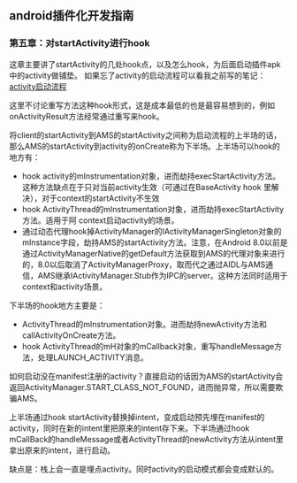 ## android插件化开发指南

### 第五章：对startActivity进行hook

这章主要讲了startActivity的几处hook点，以及怎么hook，为后面启动插件apk中的activity做铺垫。
如果忘了activity的启动流程可以看我之前写的笔记：[activity启动流程](https://github.com/bboylin/MyNotebook/blob/master/part1/activity启动流程.md)

这里不讨论重写方法这种hook形式，这是成本最低的也是最容易想到的，例如onActivityResult方法经常通过重写来hook。

将client的startActivity到AMS的startActivity之间称为启动流程的上半场的话，那么AMS的startActivity到activity的onCreate称为下半场。上半场可以hook的地方有：

* hook activity的mInstrumentation对象，进而劫持execStartActivity方法。这种方法缺点在于只对当前activity生效（可通过在BaseActivity hook 里解决），对于context的startActivity不生效
* hook ActivityThread的mInstrumentation对象，进而劫持execStartActivity方法。适用于阿 context启动activity的场景。
* 通过动态代理hook掉ActivityManager的IActivityManagerSingleton对象的mInstance字段，劫持AMS的startActivity方法。注意，在Android 8.0以前是通过ActivityManagerNative的getDefault方法获取到AMS的代理对象来进行的，8.0以后取消了ActivityManagerProxy，取而代之通过AIDL与AMS通信，AMS继承IActivityManager.Stub作为IPC的server。这种方法同时适用于context和activity场景。

下半场的hook地方主要是：

* ActivityThread的mInstrumentation对象。进而劫持newActivity方法和callActivityOnCreate方法。
* hook ActivityThread的mH对象的mCallback对象，重写handleMessage方法，处理LAUNCH_ACTIVITY消息。

如何启动没在manifest注册的activity？直接启动的话因为AMS的startActivity会返回ActivityManager.START_CLASS_NOT_FOUND，进而抛异常，所以需要欺骗AMS。

上半场通过hook startActivity替换掉intent，变成启动预先埋在manifest的activity，同时在新的intent里把原来的intent存下来。下半场通过hook mCallBack的handleMessage或者ActivityThread的newActivity方法从intent里拿出原来的intent，进行启动。

缺点是：栈上会一直是埋点activity。同时activity的启动模式都会变成默认的。